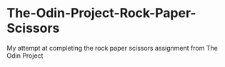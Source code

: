 # The-Odin-Project-Rock-Paper-Scissors
My attempt at completing the rock paper scissors assignment from The Odin Project
